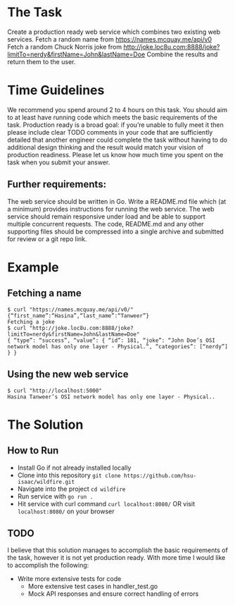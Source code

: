 # The Task
Create a production ready web service which combines two existing web services.
Fetch a random name from https://names.mcquay.me/api/v0
Fetch a random Chuck Norris joke from http://joke.loc8u.com:8888/joke?limitTo=nerdy&firstName=John&lastName=Doe
Combine the results and return them to the user.

# Time Guidelines
We recommend you spend around 2 to 4 hours on this task.
You should aim to at least have running code which meets the basic requirements of the task.
Production ready is a broad goal: if you’re unable to fully meet it then please include clear 
TODO comments in your code that are sufficiently detailed that another engineer could complete 
the task without having to do additional design thinking and the result would match your vision of production readiness.
Please let us know how much time you spent on the task when you submit your answer.
## Further requirements:
The web service should be written in Go.
Write a README.md file which (at a minimum) provides instructions for running the web service.
The web service should remain responsive under load and be able to support multiple concurrent requests.
The code, README.md and any other supporting files should be compressed into a single archive and submitted for review or a git repo link.


# Example
## Fetching a name
```
$ curl "https://names.mcquay.me/api/v0/"
{“first_name”:“Hasina”,“last_name”:“Tanweer”}
Fetching a joke
$ curl "http://joke.loc8u.com:8888/joke?limitTo=nerdy&firstName=John&lastName=Doe"
{ “type”: “success”, “value”: { “id”: 181, “joke”: “John Doe’s OSI network model has only one layer - Physical.“, “categories”: [“nerdy”] } }
```

## Using the new web service
```
$ curl "http://localhost:5000"
Hasina Tanweer’s OSI network model has only one layer - Physical..
```

# The Solution
## How to Run
- Install Go if not already installed locally
- Clone into this repository `git clone https://github.com/hsu-isaac/wildfire.git`
- Navigate into the project `cd wildfire`
- Run service with `go run .`
- Hit service with curl command `curl localhost:8080/` OR visit `localhost:8080/` on your browser

## TODO
I believe that this solution manages to accomplish the basic requirements of the task,
however it is not yet production ready. With more time I would like to accomplish the
following:
- Write more extensive tests for code
  - More extensive test cases in handler_test.go
  - Mock API responses and ensure correct handling of errors





